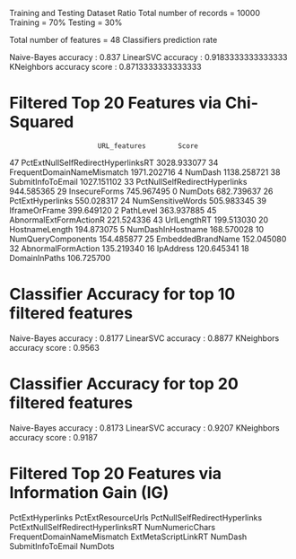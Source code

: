 Training and Testing Dataset Ratio
Total number of records = 10000
Training = 70%
Testing = 30%

Total number of features = 48
Classifiers prediction rate 

Naive-Bayes accuracy :  0.837
LinearSVC accuracy :  0.9183333333333333
KNeighbors accuracy score :  0.8713333333333333

Filtered Top 20 Features via Chi-Squared
========================================
                          URL_features        Score
 47  PctExtNullSelfRedirectHyperlinksRT  3028.933077
 34          FrequentDomainNameMismatch  1971.202716
 4                              NumDash  1138.258721
 38                   SubmitInfoToEmail  1027.151102
 33       PctNullSelfRedirectHyperlinks   944.585365
 29                       InsecureForms   745.967495
 0                              NumDots   682.739637
 26                    PctExtHyperlinks   550.028317
 24                   NumSensitiveWords   505.983345
 39                       IframeOrFrame   399.649120
 2                            PathLevel   363.937885
 45              AbnormalExtFormActionR   221.524336
 43                         UrlLengthRT   199.513030
 20                      HostnameLength   194.873075
 5                    NumDashInHostname   168.570028
 10                  NumQueryComponents   154.485877
 25                   EmbeddedBrandName   152.045080
 32                  AbnormalFormAction   135.219340
 16                           IpAddress   120.645341
 18                       DomainInPaths   106.725700
 
Classifier Accuracy for top 10 filtered features
================================================
Naive-Bayes accuracy :  0.8177
LinearSVC accuracy :  0.8877
KNeighbors accuracy score :  0.9563

Classifier Accuracy for top 20 filtered features
================================================
Naive-Bayes accuracy :  0.8173
LinearSVC accuracy :  0.9207
KNeighbors accuracy score :  0.9187
 
 
Filtered Top 20 Features via Information Gain (IG) 
=================================================
PctExtHyperlinks
PctExtResourceUrls
PctNullSelfRedirectHyperlinks
PctExtNullSelfRedirectHyperlinksRT
NumNumericChars
FrequentDomainNameMismatch
ExtMetaScriptLinkRT
NumDash
SubmitInfoToEmail
NumDots


